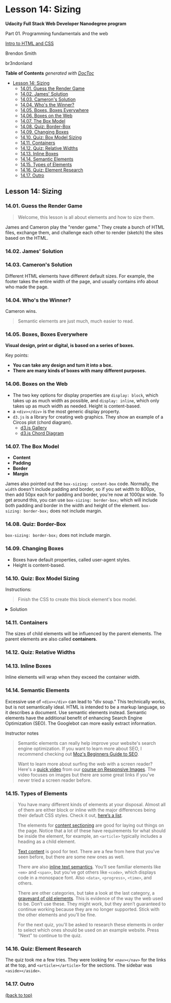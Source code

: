 # Lesson 14: Sizing

**Udacity Full Stack Web Developer Nanodegree program**

Part 01. Programming fundamentals and the web

[Intro to HTML and CSS](https://www.udacity.com/course/intro-to-html-and-css--ud001)

Brendon Smith

br3ndonland

<!-- START doctoc generated TOC please keep comment here to allow auto update -->
<!-- DON'T EDIT THIS SECTION, INSTEAD RE-RUN doctoc TO UPDATE -->
**Table of Contents**  *generated with [DocToc](https://github.com/thlorenz/doctoc)*

- [Lesson 14: Sizing](#lesson-14-sizing)
  - [14.01. Guess the Render Game](#1401-guess-the-render-game)
  - [14.02. James' Solution](#1402-james-solution)
  - [14.03. Cameron's Solution](#1403-camerons-solution)
  - [14.04. Who's the Winner?](#1404-whos-the-winner)
  - [14.05. Boxes, Boxes Everywhere](#1405-boxes-boxes-everywhere)
  - [14.06. Boxes on the Web](#1406-boxes-on-the-web)
  - [14.07. The Box Model](#1407-the-box-model)
  - [14.08. Quiz: Border-Box](#1408-quiz-border-box)
  - [14.09. Changing Boxes](#1409-changing-boxes)
  - [14.10. Quiz: Box Model Sizing](#1410-quiz-box-model-sizing)
  - [14.11. Containers](#1411-containers)
  - [14.12. Quiz: Relative Widths](#1412-quiz-relative-widths)
  - [14.13. Inline Boxes](#1413-inline-boxes)
  - [14.14. Semantic Elements](#1414-semantic-elements)
  - [14.15. Types of Elements](#1415-types-of-elements)
  - [14.16. Quiz: Element Research](#1416-quiz-element-research)
  - [14.17. Outro](#1417-outro)

<!-- END doctoc generated TOC please keep comment here to allow auto update -->


## Lesson 14: Sizing

### 14.01. Guess the Render Game

> Welcome, this lesson is all about elements and how to size them.

James and Cameron play the "render game." They create a bunch of HTML files, exchange them, and challenge each other to render (sketch) the sites based on the HTML.

### 14.02. James' Solution

### 14.03. Cameron's Solution

Different HTML elements have different default sizes. For example, the footer takes the entire width of the page, and usually contains info about who made the page.


### 14.04. Who's the Winner?

Cameron wins.

> Semantic elements are just much, much easier to read.


### 14.05. Boxes, Boxes Everywhere

**Visual design, print or digital, is based on a series of boxes.**

Key points:

* **You can take any design and turn it into a box.**
* **There are many kinds of boxes with many different purposes.**


### 14.06. Boxes on the Web

* The two key options for display properties are `display: block`, which takes up as much width as possible, and `display: inline`, which only takes up as much width as needed. Height is content-based.
* a `<div></div>` is the most generic display property.
* `d3.js` is a library for creating web graphics. They show an example of a Circos plot (chord diagram).
	- [d3.js Gallery](https://github.com/d3/d3/wiki/Gallery)
	- [d3.js Chord Diagram](http://bl.ocks.org/mbostock/4062006)


### 14.07. The Box Model

* **Content**
* **Padding**
* **Border**
* **Margin**

James also pointed out the `box-sizing: content-box` code. Normally, the `width` doesn't include padding and border, so if you set width to 800px, then add 50px each for padding and border, you're now at 1000px wide. To get around this, you can use `box-sizing: border-box;` which will include both padding and border in the width and height of the element. `box-sizing: border-box;` does not include margin.


### 14.08. Quiz: Border-Box

`box-sizing: border-box;` does not include margin.


### 14.09. Changing Boxes

* Boxes have default properties, called user-agent styles.
* Height is content-based.


### 14.10. Quiz: Box Model Sizing

Instructions:

> Finish the CSS to create this block element's box model.

<details>
	<summary>Solution</summary>

```css
.box-model {
	width: 175px;
	height: 175px;
	padding: 50px;
	margin: 20px;
}
```

</details>


### 14.11. Containers

The sizes of child elements will be influenced by the parent elements. The parent elements are also called **containers**.


### 14.12. Quiz: Relative Widths

### 14.13. Inline Boxes

Inline elements will wrap when they exceed the container width.


### 14.14. Semantic Elements

Excessive use of `<div></div>` can lead to "div soup." This technically works, but is not semantically ideal. HTML is intended to be a markup language, so it describes a document. Use semantic elements instead. Semantic elements have the additional benefit of enhancing Search Engine Optimization (SEO). The Googlebot can more easily extract information.


Instructor notes

> Semantic elements can really help improve your website's search engine optimization. If you want to learn more about SEO, I recommend checking out [Moz's Beginners Guide to SEO](https://moz.com/beginners-guide-to-seo).
> 
> Want to learn more about surfing the web with a screen reader? Here's a [quick video](https://classroom.udacity.com/courses/ud882/lessons/3574748851/concepts/37757186550923) from our [course on Responsive Images](https://udacity.com/courses/ud882). The video focuses on images but there are some great links if you've never tried a screen reader before.


### 14.15. Types of Elements

> You have many different kinds of elements at your disposal. Almost all of them are either block or inline with the major differences being their default CSS styles. Check it out, [here’s a list](https://developer.mozilla.org/en-US/docs/Web/HTML/Element).
>
> The elements for [content sectioning](https://developer.mozilla.org/en-US/docs/Web/HTML/Element#Content_sectioning) are good for laying out things on the page. Notice that a lot of these have requirements for what should be inside the element, for example, an `<article>` typically includes a heading as a child element.
>
> [Text content](https://developer.mozilla.org/en-US/docs/Web/HTML/Element#Text_content) is good for text. There are a few from here that you’ve seen before, but there are some new ones as well.
>
> There are also [inline text semantics](https://developer.mozilla.org/en-US/docs/Web/HTML/Element#Inline_text_semantics). You’ll see familiar elements like `<em>` and `<span>`, but you’ve got others like `<code>`, which displays code in a monospace font. Also `<data>`, `<progress>`, `<time>`, and others.
>
> There are other categories, but take a look at the last category, a [graveyard of old elements](https://developer.mozilla.org/en-US/docs/Web/HTML/Element#Obsolete_and_deprecated_elements). This is evidence of the way the web used to be. Don’t use these. They might work, but they aren’t guaranteed to continue working because they are no longer supported. Stick with the other elements and you’ll be fine.
>
> For the next quiz, you'll be asked to research these elements in order to select which ones should be used on an example website. Press "Next" to continue to the quiz.


### 14.16. Quiz: Element Research

The quiz took me a few tries. They were looking for `<nav></nav>` for the links at the top, and `<article></article>` for the sections. The sidebar was `<aside></aside>`. 


### 14.17. Outro

[(back to top)](#top)